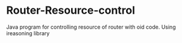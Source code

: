 # Router-Resource-control
Java program for controlling resource of router with oid code. Using ireasoning library
